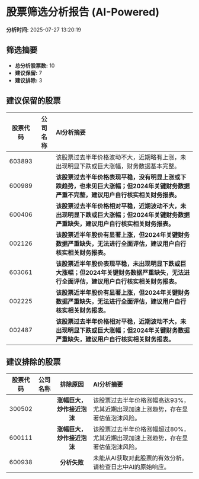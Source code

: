 # 股票筛选分析报告 (AI-Powered)

**分析时间:** 2025-07-27 13:20:19

## 筛选摘要

- **总分析股票数:** 10
- **建议保留:** 7
- **建议排除:** 3

## 建议保留的股票

| 股票代码 | 公司名称 | AI分析摘要 |
|:---:|:---:|:---|
| 603893 |  | 该股票过去半年价格波动不大，近期略有上涨，未出现明显下跌或巨大涨幅，财务数据基本完整。 |
| 600989 |  | **该股票过去半年价格表现平稳，没有明显上涨或下跌趋势，也未见巨大涨幅；但2024年关键财务数据严重不完整，建议用户自行核实相关财务报表。** |
| 600406 |  | **该股票过去半年价格相对平稳，近期波动不大，未出现明显下跌或巨大涨幅；但2024年关键财务数据严重缺失，建议用户自行核实相关财务报表。** |
| 002126 |  | **该股票近半年股价有显著上涨，但2024年关键财务数据严重缺失，无法进行全面评估，建议用户自行核实相关财务报表。** |
| 603061 |  | **该股票近半年股价表现平稳，未出现明显下跌或巨大涨幅；但2024年关键财务数据严重缺失，无法进行全面评估，建议用户自行核实相关财务报表。** |
| 002225 |  | **该股票近半年股价有显著上涨，但2024年关键财务数据严重缺失，无法进行全面评估，建议用户自行核实相关财务报表。** |
| 002487 |  | **该股票过去半年价格相对平稳，近期波动不大，未出现明显下跌或巨大涨幅；但2024年关键财务数据严重缺失，建议用户自行核实相关财务报表。** |

## 建议排除的股票

| 股票代码 | 公司名称 | 排除原因 | AI分析摘要 |
|:---:|:---:|:---:|:---|
| 300502 |  | **涨幅巨大，炒作接近泡沫** | 该股票过去半年价格涨幅高达93%，尤其近期出现加速上涨趋势，存在显著估值泡沫风险。 |
| 600111 |  | **涨幅巨大，炒作接近泡沫** | 该股票过去半年价格涨幅超过80%，尤其近期出现加速上涨趋势，存在显著估值泡沫风险。 |
| 600938 |  | **分析失败** | 未能从AI获取对此股票的有效分析。请检查日志中AI的原始响应。 |
